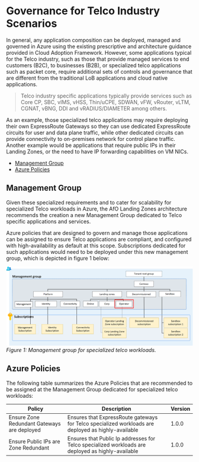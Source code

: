 # Governance for Telco Industry Scenarios

In general, any application composition can be deployed, managed and governed in Azure using the existing prescriptive and architecture guidance provided in Cloud Adoption Framework. However, some applications typical for the Telco industry, such as those that provide managed services to end customers (B2C), to businesses (B2B), or specialized telco applications such as packet core, require additional sets of controls and governance that are different from the traditional LoB applications and cloud native applications.

>Telco industry specific applications typically provide services such as Core CP, SBC, vIMS, vHSS, Thin/uCPE, SDWAN, vFW, vRouter, vLTM, CGNAT, vBNG, DDI and vRADIUS/DIAMETER among others.

As an example, those specialized telco applications may require deploying their own ExpressRoute Gateways so they can use dedicated ExpressRoute circuits for user and data plane traffic, while other dedicated circuits can provide connectivity to on-premises network for control plane traffic. Another example would be applications that require public IPs in their Landing Zones, or the need to have IP forwarding capabilities on VM NICs.

* [Management Group](management-group)
* [Azure Policies](azure-policies)

## Management Group

Given these specialized requirements and to cater for scalability for specialized Telco workloads in Azure, the AfO Landing Zones architecture recommends the creation a new Management Group dedicated to Telco specific applications and services.

Azure policies that are designed to govern and manage those applications can be assigned to ensure Telco applications are compliant, and configured with high-availability as default at this scope. Subscriptions dedicated for such applications would need to be deployed under this new management group, which is depicted in figure 1 below:

![Management workloads](./management-group-telco.png)
_Figure 1: Management group for specialized telco workloads._

## Azure Policies

The following table summarizes the Azure Policies that are recommended to be assigned at the Management Group dedicated for specialized telco workloads:

| Policy                                      | Description                                                                                         | Version |
|---------------------------------------------|-----------------------------------------------------------------------------------------------------|---------|
| Ensure Zone Redundant Gateways are deployed | Ensures that ExpressRoute gateways for Telco specialized workloads are deployed as highly-available | 1.0.0   |
| Ensure Public IPs are Zone Redundant        | Ensures that Public Ip addresses for Telco specialized workloads are deployed as highly-available   | 1.0.0   |